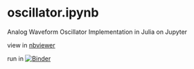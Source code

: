 # oscillator.ipynb

Analog Waveform Oscillator Implementation in Julia on Jupyter

view in [nbviewer](https://nbviewer.jupyter.org/github/astellon/oscillator.ipynb/blob/master/oscillator.ipynb)

run in [![Binder](https://mybinder.org/badge_logo.svg)](https://mybinder.org/v2/gh/astellon/oscillator.ipynb/master)

